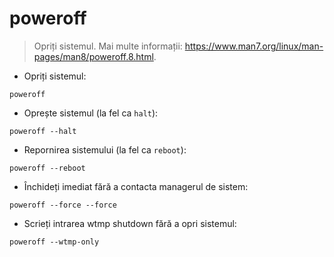 # poweroff

> Opriți sistemul.
> Mai multe informații: <https://www.man7.org/linux/man-pages/man8/poweroff.8.html>.

- Opriți sistemul:

`poweroff`

- Oprește sistemul (la fel ca `halt`):

`poweroff --halt`

- Repornirea sistemului (la fel ca `reboot`):

`poweroff --reboot`

- Închideți imediat fără a contacta managerul de sistem:

`poweroff --force --force`

- Scrieți intrarea wtmp shutdown fără a opri sistemul:

`poweroff --wtmp-only`
